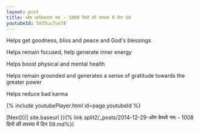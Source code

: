 ```yaml
---
layout: post
title: ओम आधिकाराय नमः - 1008 दिनों की तपस्या में दिन 50
youtubeId: 5m35uc7uxf8
---
```

 
 
Helps get goodness, bliss and peace and God's blessings
 
Helps remain focused, help generate inner energy 
 
Helps boost physical and mental health 
 
Helps remain grounded and generates a sense of gratitude towards the greater power 
 
Helps reduce bad karma
 
 
 
 


{% include youtubePlayer.html id=page.youtubeId %}
 
[Next]({{ site.baseurl }}{% link  split2/_posts/2014-12-29-ओम केथवे नमः - 1008 दिनों की तपस्या में दिन 59.md%})
 
